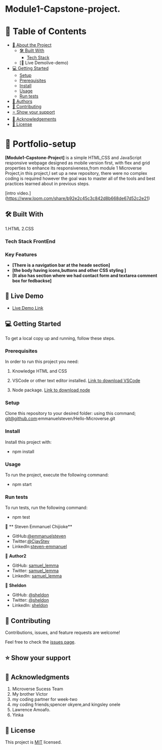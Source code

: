 # Module1-Capstone-project.

# 📗 Table of Contents

- [📖 About the Project](#about-project)
  - [🛠 Built With](#built-with)
    - [Tech Stack](#tech-stack)
  - [🚀 Live Demolive-demo)
- [💻 Getting Started](#getting-started)
  - [Setup](#setup)
  - [Prerequisites](#prerequisites)
  - [Install](#install)
  - [Usage](#usage)
  - [Run tests](#run-tests)
- [👥 Authors](#authors)
- [🤝 Contributing](#contributing)
- [⭐️ Show your support](#support)
- [🙏 Acknowledgements](#acknowledgements)
- [📝 License](#license)

# 📖 Portfolio-setup

**[Module1-Capstone-Project]** is a simple HTML,CSS and JavaScript responsive webpage designed as  mobile version first, with flex and grid  properties to enhance its responsiveness,from module 1  Microverse Project,in this project,I set up a new repository, there were no complex coding is required however the  goal was to master all of the tools and best practices learned about in previous steps.

[intro video.] (https://www.loom.com/share/b92e2c45c3c842d8b668de67d52c2e21)

## 🛠 Built With 
1.HTML
2.CSS


### Tech Stack  FrontEnd

### Key Features 

- **[There is a navigation bar at the heade section]**
- **[the body having icons,buttons and other CSS styling ]**
- **[It also has section where we had contact form and textarea comment box for fedbackse]**

## 🚀 Live Demo 

- [Live Demo Link]( https://emmanuelsteven.github.io/Portfolio/)

## 💻 Getting Started 
 
To get a local copy up and running, follow these steps.

### Prerequisites

In order to run this project you need:
1. Knowledge HTML and CSS

2. VSCode or other text editor installed. [Link to download VSCode](https://code.visualstudio.com/download)

3. Node package. [Link to download node](https://nodejs.org/en/download/)

### Setup

Clone this repository to your desired folder: using this command;
git@github.com:emmanuelsteven/Hello-Microverse.git


### Install

Install this project with:

- npm install

### Usage

To run the project, execute the following command:

- npm start

### Run tests

To run tests, run the following command:

  - npm test

👤 ** Steven Emmanuel Chijioke**

- GitHub:[@emmanuelsteven](https://github.com/emmanuelsteven)
- Twitter:[@CjayStev](https://twitter.com/CjayStev)
- LinkedIn:[steven-emmanuel](https://www.linkedin.com/in/steven-emmanuel-75a03a141/)

👤 **Author2**

- GitHub: [samuel_lemma](https://github.com/sam2if)
- Twitter: [samuel_lemma](https://twitter.com/samuellemma3733)
- LinkedIn: [samuel_lemma](https://www.linkedin.com/in/samuel-lemma-7479b1214/)

👤 **Sheldon**

- GitHub: [@sheldon](https://github.com/githubhandle)
- Twitter: [@sheldon](https://twitter.com/twitterhandle)
- LinkedIn: [sheldon](https://linkedin.com/in/linkedinhandle)

## 🤝 Contributing 

Contributions, issues, and feature requests are welcome!

Feel free to check the [issues page](../../issues/).

## ⭐️ Show your support 

## 🙏 Acknowledgments 

1. Microverse Sucess Team
2. My brother Victor 
3. my coding partner for week-two
4. my coding friends;spencer okyere,and kingsley onele
5. Lawrence Amoafo.
6.  Yinka

## 📝 License 

This project is [MIT](https://github.com/emmanuelsteven/Portfolio-setup-and-mobile-first/blob/profile_section/LICENSE) licensed.



